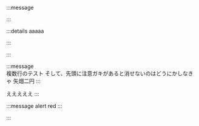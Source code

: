 :::message  

:::

:::details aaaaa 

:::

:::

:::message  
複数行のテスト
そして、先頭に注意ガキがあると消せないのはどうにかしなきゃ
矢畑二円
:::

えええええ
:::

:::message alert
red
:::

:::